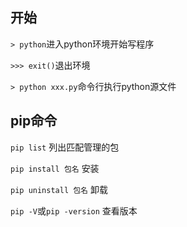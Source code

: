 ## 开始

`> python`进入python环境开始写程序

`>>> exit()`退出环境

`> python xxx.py`命令行执行python源文件

## pip命令

`pip list` 列出匹配管理的包

`pip install 包名` 安装

`pip uninstall 包名` 卸载

`pip -V`或`pip -version` 查看版本

